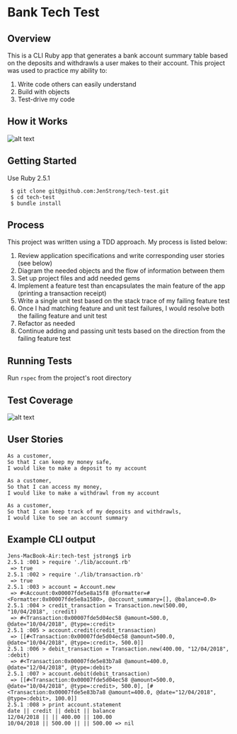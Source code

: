 # Bank Tech Test

## Overview
This is a CLI Ruby app that generates a bank account summary table based on the deposits and withdrawls a user makes to their account. This project was used to practice my ability to:
  1. Write code others can easily understand
  2. Build with objects
  3. Test-drive my code

## How it Works
![alt text](https://github.com/JenStrong/bank-tech-test/blob/master/public/out.gif)

## Getting Started
  Use Ruby 2.5.1
```
 $ git clone git@github.com:JenStrong/tech-test.git
 $ cd tech-test
 $ bundle install
```

## Process
This project was written using a TDD approach. My process is listed below:
1. Review application specifications and write corresponding user stories (see below)
2. Diagram the needed objects and the flow of information between them
3. Set up project files and add needed gems
4. Implement a feature test than encapsulates the main feature of the app (printing a transaction receipt)
5. Write a single unit test based on the stack trace of my failing feature test
6. Once I had matching feature and unit test failures, I would resolve both the failing feature and unit test
7. Refactor as needed
8. Continue adding and passing unit tests based on the direction from the failing feature test


## Running Tests
Run `rspec` from the project's root directory

## Test Coverage
![alt text](https://github.com/JenStrong/bank-tech-test/blob/master/public/test_coverage.png)

## User Stories

```
As a customer,  
So that I can keep my money safe,  
I would like to make a deposit to my account
```
```
As a customer,  
So that I can access my money,  
I would like to make a withdrawl from my account
```

```
As a customer,  
So that I can keep track of my deposits and withdrawls,  
I would like to see an account summary
```

## Example CLI output
```
Jens-MacBook-Air:tech-test jstrong$ irb
2.5.1 :001 > require './lib/account.rb'
 => true
2.5.1 :002 > require './lib/transaction.rb'
 => true
2.5.1 :003 > account = Account.new
 => #<Account:0x00007fde5e8a15f8 @formatter=#<Formatter:0x00007fde5e8a1580>, @account_summary=[], @balance=0.0>
2.5.1 :004 > credit_transaction = Transaction.new(500.00, "10/04/2018", :credit)
 => #<Transaction:0x00007fde5d04ec58 @amount=500.0, @date="10/04/2018", @type=:credit>
2.5.1 :005 > account.credit(credit_transaction)
 => [[#<Transaction:0x00007fde5d04ec58 @amount=500.0, @date="10/04/2018", @type=:credit>, 500.0]]
2.5.1 :006 > debit_transaction = Transaction.new(400.00, "12/04/2018", :debit)
 => #<Transaction:0x00007fde5e83b7a8 @amount=400.0, @date="12/04/2018", @type=:debit>
2.5.1 :007 > account.debit(debit_transaction)
 => [[#<Transaction:0x00007fde5d04ec58 @amount=500.0, @date="10/04/2018", @type=:credit>, 500.0], [#<Transaction:0x00007fde5e83b7a8 @amount=400.0, @date="12/04/2018", @type=:debit>, 100.0]]
2.5.1 :008 > print account.statement
date || credit || debit || balance
12/04/2018 || || 400.00 || 100.00
10/04/2018 || 500.00 || || 500.00 => nil
```
